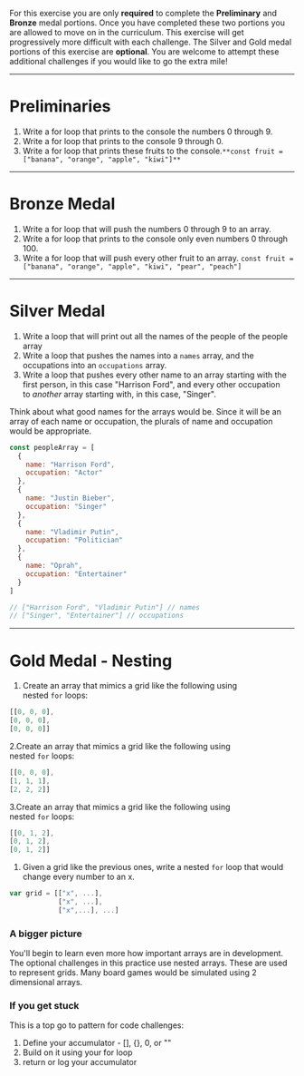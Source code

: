 For this exercise you are only **required** to complete the **Preliminary** and **Bronze** medal portions. Once you have completed these two portions you are allowed to move on in the curriculum. This exercise will get progressively more difficult with each challenge. The Silver and Gold medal portions of this exercise are **optional**. You are welcome to attempt these additional challenges if you would like to go the extra mile!

---

# **Preliminaries**

1. Write a for loop that prints to the console the numbers 0 through 9.
2. Write a for loop that prints to the console 9 through 0.
3. Write a for loop that prints these fruits to the console.`**const fruit = ["banana", "orange", "apple", "kiwi"]**`

---

# **Bronze Medal**

1. Write a for loop that will push the numbers 0 through 9 to an array.
2. Write a for loop that prints to the console only even numbers 0 through 100.
3. Write a for loop that will push every other fruit to an array.
`const fruit = ["banana", "orange", "apple", "kiwi", "pear", "peach"]`

---

# **Silver Medal**

1. Write a loop that will print out all the names of the people of the people array
2. Write a loop that pushes the names into a `names` array, and the occupations into an `occupations` array.
3. Write a loop that pushes every other name to an array starting with the first person, in this case "Harrison Ford", and every other occupation to *another* array starting with, in this case, "Singer".

Think about what good names for the arrays would be. Since it will be an array of each name or occupation, the plurals of name and occupation would be appropriate.

```jsx
const peopleArray = [
  {
    name: "Harrison Ford",
    occupation: "Actor"
  },
  {
    name: "Justin Bieber",
    occupation: "Singer"
  },
  {
    name: "Vladimir Putin",
    occupation: "Politician"
  },
  {
    name: "Oprah",
    occupation: "Entertainer"
  }
]

// ["Harrison Ford", "Vladimir Putin"] // names
// ["Singer", "Entertainer"] // occupations

```

---

# **Gold Medal - Nesting**

1. Create an array that mimics a grid like the following using nested `for` loops:

```jsx
[[0, 0, 0],
[0, 0, 0],
[0, 0, 0]]

```

2.Create an array that mimics a grid like the following using nested `for` loops:

```jsx
[[0, 0, 0],
[1, 1, 1],
[2, 2, 2]]

```

3.Create an array that mimics a grid like the following using nested `for` loops:

```jsx
[[0, 1, 2],
[0, 1, 2],
[0, 1, 2]]

```

1. Given a grid like the previous ones, write a nested `for` loop that would change every number to an x.

```jsx
var grid = [["x", ...],
            ["x", ...],
            ["x",...], ...]

```

### **A bigger picture**

You'll begin to learn even more how important arrays are in development. The optional challenges in this practice use nested arrays. These are used to represent grids. Many board games would be simulated using 2 dimensional arrays.

### **If you get stuck**

This is a top go to pattern for code challenges:

1. Define your accumulator - [], {}, 0, or ""
2. Build on it using your for loop
3. return or log your accumulator